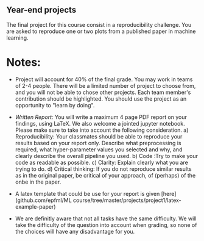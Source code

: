## Year-end projects 

The final project for this course consist in a reproducibility challenge. You are asked to reproduce one or two plots from a published paper in machine learning. 




# Notes:

*  Project will account for 40% of the final grade. You may work in teams of 2-4 people. There will be a limited number of project to choose from, and you will not be able to chose other projects. Each team member's contribution should be highlighted. You should use the project as an opportunity to "learn by doing".

* *Written Report:*  You will write a maximum 4 page PDF report on your findings, using LaTeX. We also welcome a jointed jupyter notebook.   Please make sure to take into account the following consideration.
a) Reproducibility: Your classmates should be able to reproduce your results based on your report only. Describe what preprocessing is required, what hyper-parameter values you selected and why, and clearly describe the overall pipeline you used. b) Code :Try to make your code as readable as possible. c) Clarity: Explain clearly what you are trying to do. d) Critical thinking: If you do not reproduce similar results as in the original paper,  be critical of your approach, of (perhaps) of the onbe in the paper. 

* A latex template that could be use for your report is given [here](github.com/epfml/ML course/tree/master/projects/project1/latex-example-paper) 



* We are definitly aware that not all tasks have the same difficulty. We will take the difficulty of the question into account when grading, so none of the choices will have any disadvantage for you.

